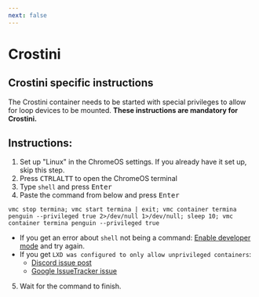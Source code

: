 ```yaml
---
next: false
---
```


# Crostini

## Crostini specific instructions

The Crostini container needs to be started with special privileges to allow for loop devices to be mounted. **These
instructions are mandatory for Crostini.**

## Instructions:

1. Set up "Linux" in the ChromeOS settings. If you already have it set up, skip this step.
2. Press <kbd>CTRL</kbd><kbd>ALT</kbd><kbd>T</kbd> to open the ChromeOS terminal
3. Type ``shell`` and press <kbd>Enter</kbd>
4. Paste the command from below and press <kbd>Enter</kbd>

```
vmc stop termina; vmc start termina | exit; vmc container termina penguin --privileged true 2>/dev/null 1>/dev/null; sleep 10; vmc container termina penguin --privileged true
```

- If you get an error about `shell` not being a command:
  [Enable developer mode](https://www.androidauthority.com/how-to-enable-developer-mode-on-a-chromebook-906688/) and
  try again.
- If you get `LXD was configured to only allow unprivileged containers`:
    - [Discord issue post](https://discord.com/channels/994245999822381076/1037455727310155846)
    - [Google IssueTracker issue](https://issuetracker.google.com/issues/259361701)

5. Wait for the command to finish.
